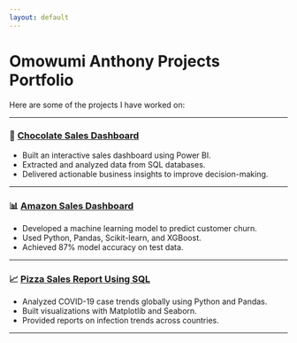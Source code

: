 ```yaml
---
layout: default
---
```

# Omowumi Anthony Projects Portfolio

Here are some of the projects I have worked on:

---

### 🎯 [Chocolate Sales Dashboard](https://github.com/Anthonyomowumi/github.io/blob/main/CHOCOLATE.png)
- Built an interactive sales dashboard using Power BI.
- Extracted and analyzed data from SQL databases.
- Delivered actionable business insights to improve decision-making.

---

### 📊 [Amazon Sales Dashboard](https://github.com/Anthonyomowumi/github.io/blob/main/AMAZON.png)
- Developed a machine learning model to predict customer churn.
- Used Python, Pandas, Scikit-learn, and XGBoost.
- Achieved 87% model accuracy on test data.

---

### 📈 [Pizza Sales Report Using SQL](https://github.com/Anthonyomowumi/github.io/blob/main/Pizza%20Sales.sql)
- Analyzed COVID-19 case trends globally using Python and Pandas.
- Built visualizations with Matplotlib and Seaborn.
- Provided reports on infection trends across countries.

---


